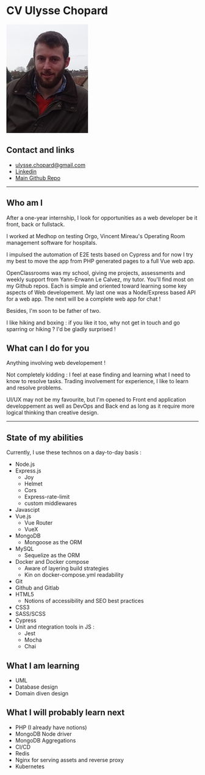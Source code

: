 # CV Ulysse Chopard

![photo](./ulysse_chartres_mini.jpg "Ulysse Chopard trying to smile")

## Contact and links

* <ulysse.chopard@gmail.com>
* [Linkedin](https//linkedin.com/in/ulysse-chopard)
* [Main Github Repo](https://github.com/UlysseChopard/)

---

## Who am I

After a one-year internship, I look for opportunities as a web developer be it front, back or fullstack.

I worked at Medhop on testing Orgo, Vincent Mireau's Operating Room management software for hospitals.

I impulsed the automation of E2E tests based on Cypress and for now I try my best to move the app from PHP generated pages to a full Vue web app. 

OpenClassrooms was my school, giving me projects, assessments and weekly support from Yann-Erwann Le Calvez, my tutor. You'll find most on my Github repos. Each is simple and oriented toward learning some key aspects of Web developement. My last one was a Node/Express based API for a  web app. The next will be a complete web app for chat !

Besides, I'm soon to be father of two.

I like hiking and boxing : if you like it too, why not get in touch and go sparring or hiking ? I'd be gladly surprised !

## What can I do for you

Anything involving web developement !

Not completely kidding : I feel at ease finding and learning what I need to know to resolve tasks. Trading involvement for experience, I like to learn and resolve problems.

UI/UX may not be my favourite, but I'm opened to Front end application developpement as well as DevOps and Back end as long as it require more logical thinking than creative design.

---

## State of my abilities

Currently, I use these technos on a day-to-day basis :

* Node.js
* Express.js
  - Joy
  - Helmet
  - Cors
  - Express-rate-limit
  - custom middlewares
* Javascipt
* Vue.js
  - Vue Router
  - VueX
* MongoDB
  - Mongoose as the ORM
* MySQL
  - Sequelize as the ORM
* Docker and Docker compose
  - Aware of layering build strategies
  - Kin on docker-compose.yml readability
* Git
* Github and Gitlab
* HTML5
  - Notions of accessibility and SEO best practices
* CSS3
* SASS/SCSS
* Cypress
* Unit and ntegration tools in JS :
  - Jest
  - Mocha
  - Chai

## What I am learning

* UML
* Database design
* Domain diven design

## What I will probably learn next

* PHP (I already have notions)
* MongoDB Node driver
* MongoDB Aggregations
* CI/CD
* Redis
* Nginx for serving assets and reverse proxy
* Kubernetes
